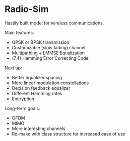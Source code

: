 # Radio-Sim
Hastily built model for wireless communications.

Main features:
 - QPSK or BPSK transmission
 - Customizable (slow fading) channel
 - Multipathing + LMMSE Equalization
 - (7,4) Hamming Error Correcting Code

Next up:
 - Better equalizer spacing 
 - More linear modulation constellations
 - Decision feedback equalizer
 - Different Hamming rates
 - Encryption

Long-term goals:
 - OFDM
 - MIMO
 - More interesting channels
 - Re-make with class structure for increased ease of use
